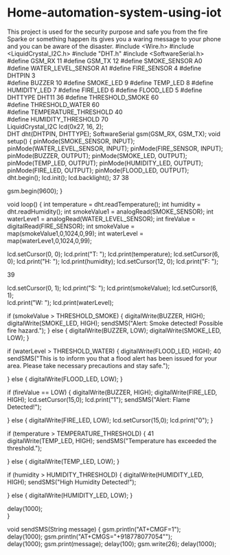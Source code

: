 # Home-automation-system-using-iot
This project is used for the security purpose and safe you from the fire Sparke  or something happen its gives you a waring message to your phone and you can be aware of the disaster. 
#include <Wire.h> 
#include <LiquidCrystal_I2C.h> 
#include "DHT.h" 
#include <SoftwareSerial.h> 
#define GSM_RX 11 
#define GSM_TX 12 
#define SMOKE_SENSOR A0 
#define WATER_LEVEL_SENSOR A1 
#define FIRE_SENSOR 4 
#define DHTPIN 3  
#define BUZZER 10 
#define SMOKE_LED 9 
#define TEMP_LED 8 
#define HUMIDITY_LED 7 
#define FIRE_LED 6 
#define FLOOD_LED 5 
#define DHTTYPE DHT11 
36 
#define THRESHOLD_SMOKE 60  
#define THRESHOLD_WATER 60  
#define TEMPERATURE_THRESHOLD 40  
#define HUMIDITY_THRESHOLD 70  
LiquidCrystal_I2C lcd(0x27, 16, 2);  
DHT dht(DHTPIN, DHTTYPE); 
SoftwareSerial gsm(GSM_RX, GSM_TX); 
void setup() { 
pinMode(SMOKE_SENSOR, INPUT); 
pinMode(WATER_LEVEL_SENSOR, INPUT); 
pinMode(FIRE_SENSOR, INPUT); 
pinMode(BUZZER, OUTPUT); 
pinMode(SMOKE_LED, OUTPUT); 
pinMode(TEMP_LED, OUTPUT); 
pinMode(HUMIDITY_LED, OUTPUT); 
pinMode(FIRE_LED, OUTPUT); 
pinMode(FLOOD_LED, OUTPUT); 
dht.begin(); 
lcd.init(); 
lcd.backlight(); 
37 
38  
   
  gsm.begin(9600); 
} 
 
void loop() { 
  int temperature = dht.readTemperature(); 
  int humidity = dht.readHumidity(); 
  int smokeValue1 = analogRead(SMOKE_SENSOR); 
  int waterLeve1 = analogRead(WATER_LEVEL_SENSOR); 
  int fireValue = digitalRead(FIRE_SENSOR); 
  int smokeValue = map(smokeValue1,0,1024,0,99); 
   int waterLevel = map(waterLeve1,0,1024,0,99); 
  
  lcd.setCursor(0, 0); 
  lcd.print("T: "); 
  lcd.print(temperature); 
  lcd.setCursor(6, 0); 
  lcd.print("H: "); 
  lcd.print(humidity); 
  lcd.setCursor(12, 0); 
  lcd.print("F: "); 
  
39  
  
   
  lcd.setCursor(0, 1); 
  lcd.print("S: "); 
  lcd.print(smokeValue); 
  lcd.setCursor(6, 1);  
  lcd.print("W: "); 
  lcd.print(waterLevel); 
   
 
  
  if (smokeValue > THRESHOLD_SMOKE) { 
    digitalWrite(BUZZER, HIGH); 
    digitalWrite(SMOKE_LED, HIGH); 
    sendSMS("Alert: Smoke detected! Possible fire hazard."); 
  } else { 
    digitalWrite(BUZZER, LOW); 
    digitalWrite(SMOKE_LED, LOW); 
  } 
 
  if (waterLevel > THRESHOLD_WATER) { 
    digitalWrite(FLOOD_LED, HIGH); 
40  
    sendSMS("This is to inform you that a flood alert has been issued for your 
area. Please take necessary precautions and stay safe."); 
 
  } else { 
    digitalWrite(FLOOD_LED, LOW); 
  } 
 
  if (fireValue == LOW) { 
    digitalWrite(BUZZER, HIGH); 
    digitalWrite(FIRE_LED, HIGH); 
    lcd.setCursor(15,0); 
    lcd.print("1"); 
    sendSMS("Alert: Flame Detected!"); 
    
  } else { 
    digitalWrite(FIRE_LED, LOW); 
    lcd.setCursor(15,0); 
    lcd.print("0"); 
  } 
 
  
  if (temperature > TEMPERATURE_THRESHOLD) { 
41  
    digitalWrite(TEMP_LED, HIGH); 
    sendSMS("Temperature has exceeded the threshold."); 
     
 
  } else { 
    digitalWrite(TEMP_LED, LOW); 
  } 
 
  if (humidity > HUMIDITY_THRESHOLD) { 
    digitalWrite(HUMIDITY_LED, HIGH); 
    sendSMS("High Humidity Detected!"); 
   
  } else { 
    digitalWrite(HUMIDITY_LED, LOW); 
  } 
 
  delay(1000);  
} 
 
void sendSMS(String message) { 
  gsm.println("AT+CMGF=1");  
  delay(1000); 
gsm.println("AT+CMGS=\"+918778077054\"");  
delay(1000); 
gsm.print(message); 
delay(100); 
gsm.write(26); 
delay(1000);
